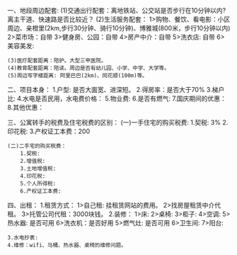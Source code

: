 一、地段周边配套:
    (1)交通出行配套：离地铁站、公交站是否步行在10分钟以内?离主干道、快速路是否比较近？
    (2)生活服务配套：
       1>购物、餐饮、看电影：小区周边、亲橙里(2km,步行30分钟、骑行10分钟)、博雅城(800米，步行10分钟以内)
       2>菜市场：自带
       3>健身房、公园：自带
       4>房产中介：自带
       5>洗衣店: 自带
       6>美容美发:

    (3)医疗配套距离：陪护。大型三甲医院。
    (4)教育配套距离：陪读。周边是否有幼儿园、小学、中学、大学等。
    (5)周边写字楼距离: 阿里巴巴(2km)、同花顺(100m)等。

二、项目本身：
    1.户型: 是否大面宽、进深短。
    2.得房率：是否大于70% 
    3.梯户比: 
    4.水电是否民用，水电费价格： 
    5.物业费:
    6.是否有燃气:
    7.国庆期间的优惠：
    8.其他优惠：
    

三、公寓转手的税费及住宅税费的区别：
    (一)一手住宅的购买税费:
        1.契税: 3%
        2.印花税:
        3.产权证工本费：200

    (二)二手宅的购买税费：
        1.契税:
        2.增值税:
        3.土地增值税:
        4.印花税:
        5.个人所得税:
        6.产权证工本费:

四、出租：
    1.租赁方式：
      1>自己租: 挂租赁网站的费用。
      2>找房屋租赁中介代租。
      3>托管公司代租：3000块钱。
    2.装修：
      1>床:
      2>桌椅:
      3>柜子:
      4>空调: 
      5>热水器: 是否可用
      6>洗衣机：是否好用
      5>燃气灶: 是否可用
      6>卫生间: 
      7>阳台:

    3.水电抄表:
    4.维修：wifi、马桶、热水器、桌椅的维修问题。